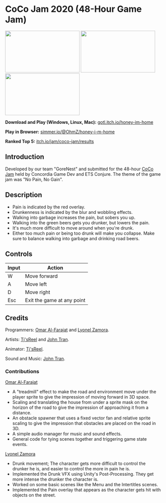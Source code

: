 # CoCo Jam 2020 (48-Hour Game Jam)

<img src="https://omaralfarajat.github.io/images/honey-home/drunk.png"  height = "135" width="240" /> <img src="https://omaralfarajat.github.io/images/honey-home/inpain.png" height = "135" width="240" /> <img src="https://omaralfarajat.github.io/images/honey-home/failed.png" height = "135" width="240" />

**Download and Play (Windows, Linux, Mac):** <a href="https://gotl.itch.io/honey-im-home">gotl.itch.io/honey-im-home</a>  

**Play in Browser:** <a href="https://simmer.io/@OhmZ/honey-i-m-home">simmer.io/@OhmZ/honey-i-m-home</a>

**Ranked Top 5:** <a href="https://itch.io/jam/coco-jam/results ">itch.io/jam/coco-jam/results</a>

## Introduction
Developed by our team "GoreNest" and submitted for the 48-hour <a href="https://itch.io/jam/coco-jam/entries">CoCo Jam</a> held by Concordia Game Dev and ETS Conjure. The theme of the game jam was "No Pain, No Gain". 

## Description
* Pain is indicated by the red overlay.
* Drunkenness is indicated by the blur and wobbling effects.
* Walking into garbage increases the pain, but sobers you up.
* Walking into the green beers gets you drunker, but lowers the pain.
* It's much more difficult to move around when you're drunk.
* Either too much pain or being too drunk will make you collapse. Make sure to balance walking into garbage and drinking road beers. 

## Controls
<table class="tg">
<thead>
  <tr>
    <th class="tg-0lax"><span style="font-weight:bold">Input</span></th>
    <th class="tg-0lax"><span style="font-weight:bold">Action</span></th>
  </tr>
</thead>
<tbody>
  <tr>
    <td class="tg-0lax">W</td>
    <td class="tg-0lax">Move forward</td>
  </tr>
  <tr>
    <td class="tg-0lax">A</td>
    <td class="tg-0lax">Move left</td>
  </tr>
  <tr>
    <td class="tg-0lax">D</td>
    <td class="tg-0lax">Move right</td>
  </tr>
  <tr>
    <td class="tg-0lax">Esc</td>
    <td class="tg-0lax">Exit the game at any point</td>
  </tr>
</tbody>
</table>

## Credits
Programmers: <a href="https://github.com/OmarAlFarajat">Omar Al-Farajat</a> and <a href="https://github.com/lyonelz96">Lyonel Zamora</a>.

Artists: <a href="https://github.com/Tjsreel">Tj'sReel</a> and <a href="https://github.com/GOTLTL">John Tran</a>.

Animator: <a href="https://github.com/Tjsreel">Tj'sReel</a>.

Sound and Music: <a href="https://github.com/GOTLTL">John Tran</a>.

### Contributions 
<a href="https://github.com/OmarAlFarajat">Omar Al-Farajat</a>
* A "treadmill" effect to make the road and environment move under the player sprite to give the impression of moving forward in 3D space. 
* Scaling and translating the house from under a sprite mask on the horizon of the road to give the impression of approaching it from a distance. 
* An obstacle spawner that uses a fixed vector fan and relative sprite scaling to give the impression that obstacles are placed on the road in 3D. 
* A simple audio manager for music and sound effects.
* General code for tying scenes together and triggering game state events. 

[Lyonel Zamora](https://github.com/lyonelz96)
 * Drunk movement; The character gets more difficult to control the drunker he is, and easier to control the more in pain he is.
 * Implemented the Drunk VFX using Unity's Post-Processing. They get more intense the drunker the character is.
 * Worked on some basic scenes like the Menu and the Intertitles scenes.
 * Implemented the Pain overlay that appears as the character gets hit with objects on the street.
